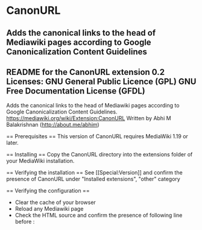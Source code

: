 CanonURL
========
Adds the canonical links to the head of Mediawiki pages according to Google Canonicalization Content Guidelines
--------------------------------------------------------------------------
README for the CanonURL extension 0.2
Licenses: GNU General Public Licence (GPL)
          GNU Free Documentation License (GFDL)
--------------------------------------------------------------------------
Adds the canonical links to the head of Mediawiki pages according to Google Canonicalization Content Guidelines.
<https://mediawiki.org/wiki/Extension:CanonURL>
Written by Abhi M Balakrishnan (http://about.me/abhim)

== Prerequisites ==
This version of CanonURL requires MediaWiki 1.19 or later.

== Installing ==
Copy the CanonURL directory into the extensions folder of your MediaWiki installation.

== Verifying the installation ==
See [[Special:Version]] and confirm the presence of CanonURL under "Installed extensions", "other" category

== Verifying the configuration ==
* Clear the cache of your browser
* Reload any Mediawiki page
* Check the HTML source and confirm the presence of following line before </head>:
	<link rel="canonical" href="CANONICAL_URL_OF_CURRENT_PAGE" />
